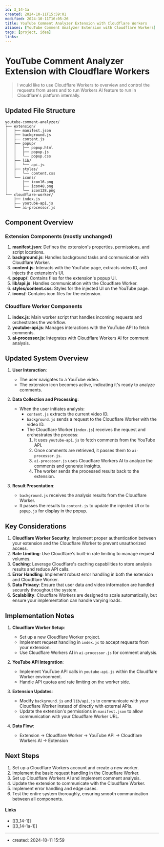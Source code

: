 ```yaml
---
id: 3_14-1a
created: 2024-10-11T15:59:01
modified: 2024-10-11T16:05:26
title: YouTube Comment Analyzer Extension with Cloudflare Workers
aliases: [YouTube Comment Analyzer Extension with Cloudflare Workers]
tags: [project, idea]
links:
---
```

# YouTube Comment Analyzer Extension with Cloudflare Workers

> I would like to use Cloudflare Workers to overview and control the requests from users and to run Workers AI feature to run in Cloudflare's platform internally.

## Updated File Structure

```
youtube-comment-analyzer/
├── extension/
│   ├── manifest.json
│   ├── background.js
│   ├── content.js
│   ├── popup/
│   │   ├── popup.html
│   │   ├── popup.js
│   │   └── popup.css
│   ├── lib/
│   │   └── api.js
│   ├── styles/
│   │   └── content.css
│   └── icons/
│       ├── icon16.png
│       ├── icon48.png
│       └── icon128.png
└── cloudflare-worker/
    ├── index.js
    ├── youtube-api.js
    └── ai-processor.js
```

## Component Overview

### Extension Components (mostly unchanged)

1. **manifest.json**: Defines the extension's properties, permissions, and script locations.
2. **background.js**: Handles background tasks and communication with Cloudflare Worker.
3. **content.js**: Interacts with the YouTube page, extracts video ID, and injects the extension's UI.
4. **popup/**: Contains files for the extension's popup UI.
5. **lib/api.js**: Handles communication with the Cloudflare Worker.
6. **styles/content.css**: Styles for the injected UI on the YouTube page.
7. **icons/**: Contains icon files for the extension.

### Cloudflare Worker Components

1. **index.js**: Main worker script that handles incoming requests and orchestrates the workflow.
2. **youtube-api.js**: Manages interactions with the YouTube API to fetch comments.
3. **ai-processor.js**: Integrates with Cloudflare Workers AI for comment analysis.

## Updated System Overview

1. **User Interaction**:
   - The user navigates to a YouTube video.
   - The extension icon becomes active, indicating it's ready to analyze comments.

2. **Data Collection and Processing**:
   - When the user initiates analysis:
     - `content.js` extracts the current video ID.
     - `background.js` sends a request to the Cloudflare Worker with the video ID.
     - The Cloudflare Worker (`index.js`) receives the request and orchestrates the process:
       1. It uses `youtube-api.js` to fetch comments from the YouTube API.
       2. Once comments are retrieved, it passes them to `ai-processor.js`.
       3. `ai-processor.js` uses Cloudflare Workers AI to analyze the comments and generate insights.
       4. The worker sends the processed results back to the extension.

3. **Result Presentation**:
   - `background.js` receives the analysis results from the Cloudflare Worker.
   - It passes the results to `content.js` to update the injected UI or to `popup.js` for display in the popup.

## Key Considerations

1. **Cloudflare Worker Security**: Implement proper authentication between your extension and the Cloudflare Worker to prevent unauthorized access.
2. **Rate Limiting**: Use Cloudflare's built-in rate limiting to manage request volumes.
3. **Caching**: Leverage Cloudflare's caching capabilities to store analysis results and reduce API calls.
4. **Error Handling**: Implement robust error handling in both the extension and Cloudflare Worker.
5. **Data Privacy**: Ensure that user data and video information are handled securely throughout the system.
6. **Scalability**: Cloudflare Workers are designed to scale automatically, but ensure your implementation can handle varying loads.

## Implementation Notes

1. **Cloudflare Worker Setup**:
   - Set up a new Cloudflare Worker project.
   - Implement request handling in `index.js` to accept requests from your extension.
   - Use Cloudflare Workers AI in `ai-processor.js` for comment analysis.

2. **YouTube API Integration**:
   - Implement YouTube API calls in `youtube-api.js` within the Cloudflare Worker environment.
   - Handle API quotas and rate limiting on the worker side.

3. **Extension Updates**:
   - Modify `background.js` and `lib/api.js` to communicate with your Cloudflare Worker instead of directly with external APIs.
   - Update the extension's permissions in `manifest.json` to allow communication with your Cloudflare Worker URL.

4. **Data Flow**:
   - Extension → Cloudflare Worker → YouTube API → Cloudflare Workers AI → Extension

## Next Steps

1. Set up a Cloudflare Workers account and create a new worker.
2. Implement the basic request handling in the Cloudflare Worker.
3. Set up Cloudflare Workers AI and implement comment analysis.
4. Update the extension to communicate with the Cloudflare Worker.
5. Implement error handling and edge cases.
6. Test the entire system thoroughly, ensuring smooth communication between all components.


#### Links

- [[3_14-1]]
- [[3_14-1a-1]]

---
- created: 2024-10-11 15:59
